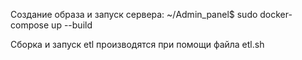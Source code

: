 Создание образа и запуск сервера:
~/Admin_panel$ sudo docker-compose up --build

Сборка и запуск etl производятся при помощи файла etl.sh

